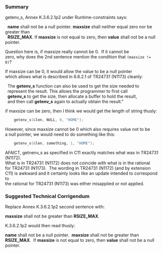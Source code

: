 ### Summary

getenv\_s, Annex K.3.6.2.1p2 under Runtime-constraints says:  

  **name** shall not be a null pointer. **maxsize** shall neither equal zero nor
be greater than  
  **RSIZE\_MAX**. If **maxsize** is not equal to zero, then **value** shall not
be a null pointer.  

Question here is, if maxsize really cannot be 0\.  If it cannot be  
zero, why does the 2nd sentence mention the condition that `(maxsize != 0)`?  

If maxsize can be 0, it would allow the value to be a null pointer  
which allows what is described in 6.6.2.1 of TR24731 (N1173) cleanly:  

  The **getenv\_s** function can also be used to get the size needed to  
  represent the result. This allows the programmer to first call  
  **getenv\_s** to get the size, then allocate a buffer to hold the result,  
  and then call **getenv\_s** again to actually obtain the result."  

if maxsize can be zero, then I think we would get the length of string thusly:

```c
    getenv_s(&len, NULL, 0, "HOME");
```

However, since maxsize cannot be 0 which also requires value not to be  
a null pointer, we would need to do something like this:

```c
    getenv_s(&len, something, 1, "HOME");
```

AFAICT, getnenv\_s as specified in C11 exactly matches what was in TR24731
(N1172).  
What is in TR24731 (N1172) does not coincide with what is in the rational  
for TR24731 (N1173).  The wording in TR24731 (N1172) (and by extension  
C11) is awkward and it certainly looks like an update intended to correspond to  
the rational for TR24731 (N1173) was either misapplied or not applied.

### Suggested Technical Corrigendum

Replace Annex K.3.6.2.1p2 second sentence with:  

**maxsize** shall not be greater than **RSIZE\_MAX**.  

K.3.6.2.1p2 would then read thusly:  

**name** shall not be a null pointer.  **maxsize** shall not be greater than  
**RSIZE\_MAX**.  If **maxsize** is not equal to zero, then **value** shall not
be a null pointer.
